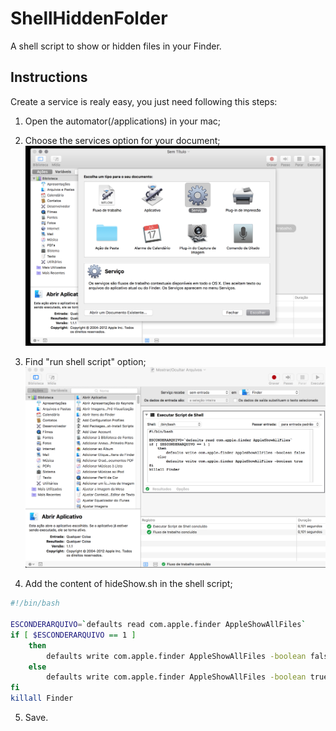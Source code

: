 # ShellHiddenFolder
A shell script to show or hidden files in your Finder.

## Instructions
Create a service is realy easy, you just need following this steps:

1. Open the automator(/applications) in your mac;

2. Choose the services option for your document;
![Choose services option](https://github.com/diogoalbuquerque/ShellHiddenFolder/blob/master/img/choose-service.png "Choose services option")

3. Find  "run shell script" option;
![Create Shell Script](https://github.com/diogoalbuquerque/ShellHiddenFolder/blob/master/img/create-shell-script.png "Create Shell Script")

4. Add the content of hideShow.sh in the shell script;

```sh
#!/bin/bash

ESCONDERARQUIVO=`defaults read com.apple.finder AppleShowAllFiles`
if [ $ESCONDERARQUIVO == 1 ] 
	then 
		defaults write com.apple.finder AppleShowAllFiles -boolean false
	else 
		defaults write com.apple.finder AppleShowAllFiles -boolean true
fi
killall Finder
```

5. Save.
